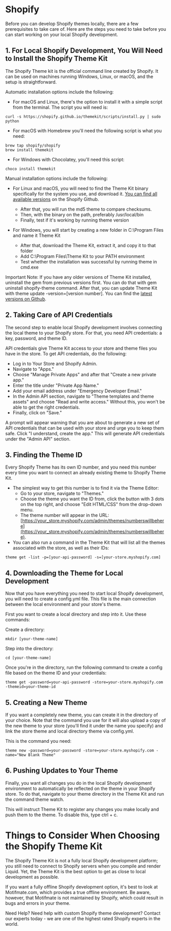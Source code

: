 # Shopify

Before you can develop Shopify themes locally, there are a few prerequisites to take care of. Here are the steps you need to take before you can start working on your local Shopify development.

## 1. For Local Shopify Development, You Will Need to Install the Shopify Theme Kit
The Shopify Theme kit is the official command line created by Shopify. It can be used on machines running Windows, Linux, or macOS, and the setup is straightforward.

Automatic installation options include the following:

- For macOS and Linux, there's the option to install it with a simple script from the terminal. The script you will need is:

```shell
curl -s https://shopify.github.io/themekit/scripts/install.py | sudo python
```

- For macOS with Homebrew you'll need the following script is what you need:

```shell
brew tap shopify/shopify
brew install themekit
```

- For Windows with Chocolatey, you'll need this script:

```shell
choco install themekit
```

Manual installation options include the following:

- For Linux and macOS, you will need to find the Theme Kit binary specifically for the system you use, and download it. [You can find all available versions](https://shopify.dev/themes/tools/theme-kit) on the Shopify Github.
    - After that, you will run the md5 theme to compare checksums.
    - Then, with the binary on the path, preferably /usr/local/bin
    - Finally, test if it's working by running theme version

- For Windows, you will start by creating a new folder in C:\Program Files and name it Theme Kit
    - After that, download the Theme Kit, extract it, and copy it to that folder
    - Add C:\Program Files\Theme Kit to your PATH environment
    - Test whether the installation was successful by running theme in cmd.exe

Important Note: If you have any older versions of Theme Kit installed, uninstall the gem from previous versions first. You can do that with gem uninstall shopify-theme command. After that, you can update Theme Kit with theme update  -version=[version number]. You can find the [latest versions on Github](https://github.com/Shopify/themekit/releases).

## 2. Taking Care of API Credentials
The second step to enable local Shopify development involves connecting the local theme to your Shopify store. For that, you need API credentials: a key, password, and theme ID.

API credentials give Theme Kit access to your store and theme files you have in the store. To get API credentials, do the following:

- Log in to Your Store and Shopify Admin.
- Navigate to "Apps."
- Choose "Manage Private Apps" and after that "Create a new private app."
- Enter the title under "Private App Name."
- Add your email address under "Emergency Developer Email."
- In the Admin API section, navigate to "Theme templates and theme assets" and choose "Read and write access." Without this, you won't be able to get the right credentials.
- Finally, click on "Save."

A prompt will appear warning that you are about to generate a new set of API credentials that can be used with your store and urge you to keep them safe. Click "I understand, create the app." This will generate API credentials under the "Admin API" section.

## 3. Finding the Theme ID
Every Shopify Theme has its own ID number, and you need this number every time you want to connect an already existing theme to Shopify Theme Kit.

- The simplest way to get this number is to find it via the Theme Editor:
    - Go to your store, navigate to "Themes."
    - Choose the theme you want the ID from, click the button with 3 dots on the top right, and choose "Edit HTML/CSS" from the drop-down menu.
    - The theme number will appear in the URL: [https://your_store.myshopify.com/admin/themes/numberswillbehere](https://your_store.myshopify.com/admin/themes/numberswillbehere).
- You can also run a command in the Theme Kit that will list all the themes associated with the store, as well as their IDs:

```shell
theme get -list -p=[your-api-password] -s=[your-store.myshopify.com]
```

## 4. Downloading the Theme for Local Development
Now that you have everything you need to start local Shopify development, you will need to create a config.yml file. This file is the main connection between the local environment and your store's theme.

First you want to create a local directory and step into it. Use these commands:

Create a directory:

```shell
mkdir [your-theme-name]
```

Step into the directory:

```shell
cd [your-theme-name]
```

Once you're in the directory, run the following command to create a config file based on the theme ID and your credentials:

```shell
theme get -password=your-api-password -store=your-store.myshopify.com -themeid=your-theme-id
```

## 5. Creating a New Theme
If you want a completely new theme, you can create it in the directory of your choice. Note that the command you use for it will also upload a copy of the new theme to your store (you'll find it under the name you specify) and link the store theme and local directory theme via config.yml.

This is the command you need:

```shell
theme new -password=your-password -store=your-store.myshopify.com -name="New Blank Theme"
```

## 6. Pushing Updates to Your Theme
Finally, you want all changes you do in the local Shopify development environment to automatically be reflected on the theme in your Shopify store. To do that, navigate to your theme directory in the Theme Kit and run the command theme watch.

This will instruct Theme Kit to register any changes you make locally and push them to the theme. To disable this, type ctrl + c.

# Things to Consider When Choosing the Shopify Theme Kit

The Shopify Theme Kit is not a fully local Shopify development platform; you still need to connect to Shopify servers when you compile and render Liquid. Yet, the Theme Kit is the best option to get as close to local development as possible.

If you want a fully offline Shopify development option, it's best to look at Motifmate.com, which provides a true offline environment. Be aware, however, that Motifmate is not maintained by Shopify, which could result in bugs and errors in your theme.

Need Help?
Need help with custom Shopify theme development?  Contact our experts today - we are one of the highest rated Shopify experts in the world.